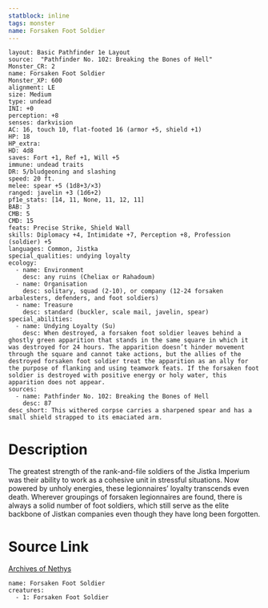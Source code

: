 ```yaml
---
statblock: inline
tags: monster
name: Forsaken Foot Soldier
---
```

```statblock
layout: Basic Pathfinder 1e Layout
source:  "Pathfinder No. 102: Breaking the Bones of Hell"
Monster_CR: 2
name: Forsaken Foot Soldier
Monster_XP: 600
alignment: LE
size: Medium
type: undead
INI: +0
perception: +8
senses: darkvision
AC: 16, touch 10, flat-footed 16 (armor +5, shield +1)
HP: 18
HP_extra: 
HD: 4d8
saves: Fort +1, Ref +1, Will +5
immune: undead traits
DR: 5/bludgeoning and slashing
speed: 20 ft.
melee: spear +5 (1d8+3/×3)
ranged: javelin +3 (1d6+2)
pf1e_stats: [14, 11, None, 11, 12, 11]
BAB: 3
CMB: 5
CMD: 15
feats: Precise Strike, Shield Wall
skills: Diplomacy +4, Intimidate +7, Perception +8, Profession (soldier) +5
languages: Common, Jistka
special_qualities: undying loyalty
ecology:
  - name: Environment
    desc: any ruins (Cheliax or Rahadoum)
  - name: Organisation
    desc: solitary, squad (2-10), or company (12-24 forsaken arbalesters, defenders, and foot soldiers)
  - name: Treasure
    desc: standard (buckler, scale mail, javelin, spear)
special_abilities:
  - name: Undying Loyalty (Su)
    desc: When destroyed, a forsaken foot soldier leaves behind a ghostly green apparition that stands in the same square in which it was destroyed for 24 hours. The apparition doesn’t hinder movement through the square and cannot take actions, but the allies of the destroyed forsaken foot soldier treat the apparition as an ally for the purpose of flanking and using teamwork feats. If the forsaken foot soldier is destroyed with positive energy or holy water, this apparition does not appear.
sources:
  - name: Pathfinder No. 102: Breaking the Bones of Hell
    desc: 87
desc_short: This withered corpse carries a sharpened spear and has a small shield strapped to its emaciated arm.
```
# Description
The greatest strength of the rank-and-file soldiers of the Jistka Imperium was their ability to work as a cohesive unit in stressful situations. Now powered by unholy energies, these legionnaires’ loyalty transcends even death. Wherever groupings of forsaken legionnaires are found, there is always a solid number of foot soldiers, which still serve as the elite backbone of Jistkan companies even though they have long been forgotten.
# Source Link
[Archives of Nethys](https://aonprd.com/MonsterDisplay.aspx?ItemName=Forsaken%20Foot%20Soldier)
```encounter-table
name: Forsaken Foot Soldier
creatures:
  - 1: Forsaken Foot Soldier
```
